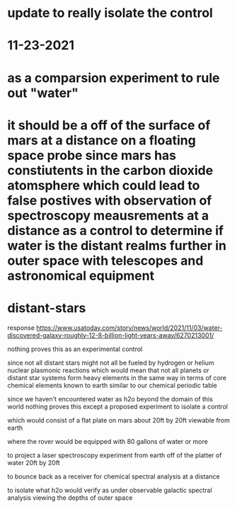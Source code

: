 # update to really isolate the control
# 11-23-2021


# as a comparsion experiment to rule out "water"
# it should be a off of the surface of mars at a distance on a floating space probe since mars has constiutents in the carbon dioxide atomsphere which could lead to false postives with observation of spectroscopy meausrements at a distance as a control to determine if water is the distant realms further in outer space with telescopes and astronomical equipment

# distant-stars
response https://www.usatoday.com/story/news/world/2021/11/03/water-discovered-galaxy-roughly-12-8-billion-light-years-away/6270213001/


nothing proves this as an experimental control


since not all distant stars might not all be fueled by hydrogen or helium nuclear plasmonic reactions
which would mean that not all planets or distant star systems form heavy elements in the same way in terms of core chemical elements known to earth similar to our chemical periodic table


since we haven't encountered water as h2o beyond the domain of this world nothing proves this except a proposed experiment to isolate a control


which would consist of a flat plate on mars about 20ft by 20ft viewable from earth

where the rover would be equipped with 80 gallons of water or more

to project a laser spectroscopy experiment from earth off of the platter of water 20ft by 20ft

to bounce back as a receiver for chemical spectral analysis at a distance

to isolate what h2o would verify as under observable galactic spectral analysis viewing the depths of outer space
